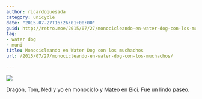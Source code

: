 ```yaml
---
author: ricardoquesada
category: unicycle
date: "2015-07-27T16:26:01+00:00"
guid: http://retro.moe/2015/07/27/monocicleando-en-water-dog-con-los-muchachos/
tag:
- water dog
- muni
title: Monocicleando en Water Dog con los muchachos
url: /2015/07/27/monocicleando-en-water-dog-con-los-muchachos/

---
```


[![](/wp-content/uploads/2015/07/img_3461-0.jpg)](/wp-content/uploads/2015/07/img_3461-0.jpg)

Dragón, Tom, Ned y yo en monociclo y Mateo en Bici. Fue un lindo paseo.
